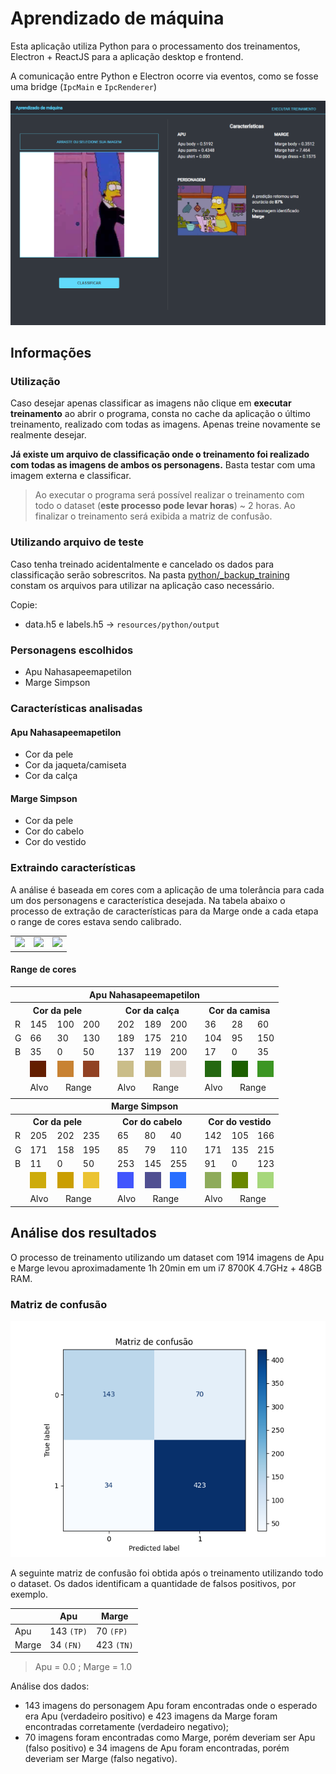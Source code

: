 # Aprendizado de máquina

Esta aplicação utiliza Python para o processamento dos treinamentos, Electron + ReactJS para a aplicação desktop e frontend.

A comunicação entre Python e Electron ocorre via eventos, como se fosse uma bridge (`IpcMain` e `IpcRenderer`)

![](docs/screenshots/electron_Jvu1J6Guuy.png)

## Informações

### Utilização

Caso desejar apenas classificar as imagens não clique em **executar treinamento** ao abrir o programa, consta no cache da aplicação o último treinamento, realizado com todas as imagens. Apenas treine novamente se realmente desejar.

**Já existe um arquivo de classificação onde o treinamento foi realizado com todas as imagens de ambos os personagens.** Basta testar com uma imagem externa e classificar.

> Ao executar o programa será possível realizar o treinamento com todo o dataset (**este processo pode levar horas**) ~ 2 horas. Ao finalizar o treinamento será exibida a matriz de confusão.

### Utilizando arquivo de teste

Caso tenha treinado acidentalmente e cancelado os dados para classificação serão sobrescritos. Na pasta [python/_backup_training](python/_backup_training) constam os arquivos para utilizar na aplicação caso necessário.

Copie:

- data.h5 e labels.h5 → `resources/python/output`

### Personagens escolhidos

- Apu Nahasapeemapetilon
- Marge Simpson

### Características analisadas

#### Apu Nahasapeemapetilon

- Cor da pele
- Cor da jaqueta/camiseta
- Cor da calça

#### Marge Simpson

- Cor da pele
- Cor do cabelo
- Cor do vestido

### Extraindo características

A análise é baseada em cores com a aplicação de uma tolerância para cada um dos personagens e característica desejada. Na tabela abaixo o processo de extração de características para da Marge onde a cada etapa o range de cores estava sendo calibrado.

<table width="100%">
  <tr>
    <td>
      <img src="https://i.imgur.com/QHVoClY.png"/>
    </td>
    <td>
      <img src="https://i.imgur.com/mYEPBS0.png"/>
    </td>
    <td>
      <img src="https://i.imgur.com/CvMuTWF.png"/>
    </td>
  </tr>
</table>

#### Range de cores

<table width="100%">
  <thead>
    <th colspan="12">Apu Nahasapeemapetilon</th>
  </thead>
  <tr>
    <th colspan="4">Cor da pele</th>
    <th></th>
    <th colspan="3">Cor da calça</th>
    <th></th>
    <th colspan="3">Cor da camisa</th>
  </tr>
  <tr>
    <td>R</td>
    <td>145</td>
    <td>100</td>
    <td>200</td>
    <td></td>
    <td>202</td>
    <td>189</td>
    <td>200</td>
    <td></td>
    <td>36</td>
    <td>28</td>
    <td>60</td>
  </tr>
  <tr>
    <td>G</td>
    <td>66</td>
    <td>30</td>
    <td>130</td>
    <td></td>
    <td>189</td>
    <td>175</td>
    <td>210</td>
    <td></td>
    <td>104</td>
    <td>95</td>
    <td>150</td>
  </tr>
  <tr>
    <td>B</td>
    <td>35</td>
    <td>0</td>
    <td>50</td>
    <td></td>
    <td>137</td>
    <td>119</td>
    <td>200</td>
    <td></td>
    <td>17</td>
    <td>0</td>
    <td>35</td>
  </tr>
    <tr>
    <td>
    </td>
    <td>
      <img src="./docs/colors/apu_body_1.png"/>
    </td>
    <td align="center">
      <img src="./docs/colors/apu_body_2.png"/>
    </td>
    <td><img src="./docs/colors/apu_body_3.png"/></td>
    <td>
    </td>
    <td>
      <img src="./docs/colors/apu_pants_1.png"/>
    </td>
    <td align="center">
      <img src="./docs/colors/apu_pants_2.png"/>
    </td>
    <td><img src="./docs/colors/apu_pants_3.png"/></td>
    <td>
    </td>
    <td>
      <img src="./docs/colors/apu_shirt_1.png"/>
    </td>
    <td align="center">
      <img src="./docs/colors/apu_shirt_2.png"/>
    </td>
    <td><img src="./docs/colors/apu_shirt_3.png"/></td>
  </tr>
  <tr>
    <td></td>
    <td>Alvo</td>
    <td colspan="2" align="center">Range</td>
    <td></td>
    <td>Alvo</td>
    <td colspan="2" align="center">Range</td>
    <td></td>
    <td>Alvo</td>
    <td colspan="2" align="center">Range</td>
  </tr>

  <tr>
  <td colspan="12"></td>
  </tr>

  <thead>
    <th colspan="12">Marge Simpson</th>
  </thead>
   <tr>
    <th colspan="4">Cor da pele</th>
    <th></th>
    <th colspan="3">Cor do cabelo</th>
    <th></th>
    <th colspan="3">Cor do vestido</th>
  </tr>
  <tr>
    <td>R</td>
    <td>205</td>
    <td>202</td>
    <td>235</td>
    <td></td>
    <td>65</td>
    <td>80</td>
    <td>40</td>
    <td></td>
    <td>142</td>
    <td>105</td>
    <td>166</td>
  </tr>
  <tr>
    <td>G</td>
    <td>171</td>
    <td>158</td>
    <td>195</td>
    <td></td>
    <td>85</td>
    <td>79</td>
    <td>110</td>
    <td></td>
    <td>171</td>
    <td>135</td>
    <td>215</td>
  </tr>
  <tr>
    <td>B</td>
    <td>11</td>
    <td>0</td>
    <td>50</td>
    <td></td>
    <td>253</td>
    <td>145</td>
    <td>255</td>
    <td></td>
    <td>91</td>
    <td>0</td>
    <td>123</td>
  </tr>
  <tr>
    <td>
    </td>
    <td>
      <img src="./docs/colors/marge_body_1.png"/>
    </td>
    <td align="center">
      <img src="./docs/colors/marge_body_2.png"/>
    </td>
    <td><img src="./docs/colors/marge_body_3.png"/></td>
    <td>
    </td>
    <td>
      <img src="./docs/colors/marge_hair_1.png"/>
    </td>
    <td align="center">
      <img src="./docs/colors/marge_hair_2.png"/>
    </td>
    <td><img src="./docs/colors/marge_hair_3.png"/></td>
    <td>
    </td>
    <td>
      <img src="./docs/colors/marge_dress_1.png"/>
    </td>
    <td align="center">
      <img src="./docs/colors/marge_dress_2.png"/>
    </td>
    <td><img src="./docs/colors/marge_dress_3.png"/></td>
  </tr>
  <tr>
    <td></td>
    <td>Alvo</td>
    <td colspan="2" align="center">Range</td>
    <td></td>
    <td>Alvo</td>
    <td colspan="2" align="center">Range</td>
    <td></td>
    <td>Alvo</td>
    <td colspan="2" align="center">Range</td>
  </tr>
</table>

## Análise dos resultados

O processo de treinamento utilizando um dataset com 1914 imagens de Apu e Marge levou aproximadamente 1h 20min em um i7 8700K 4.7GHz + 48GB RAM.

### Matriz de confusão

![](docs/results/confusion_matrix.jpg)

A seguinte matriz de confusão foi obtida após o treinamento utilizando todo o dataset. Os dados identificam a quantidade de falsos positivos, por exemplo.

|       | Apu        | Marge      |
| ----- | ---------- | ---------- |
| Apu   | 143 `(TP)` | 70 `(FP)`  |
| Marge | 34 `(FN)`  | 423 `(TN)` |

> Apu = 0.0 ; Marge = 1.0

Análise dos dados:

- 143 imagens do personagem Apu foram encontradas onde o esperado era Apu (verdadeiro positivo) e 423 imagens da Marge foram encontradas corretamente (verdadeiro negativo);
- 70 imagens foram encontradas como Marge, porém deveriam ser Apu (falso positivo) e 34 imagens de Apu foram encontradas, porém deveriam ser Marge (falso negativo).
